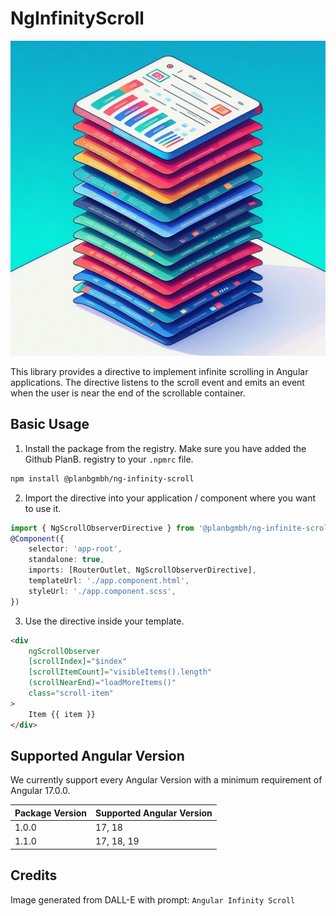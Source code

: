 # NgInfinityScroll

![DALL-E Prompt: Angular Infinity Scroll](/docs/images/header.png)

This library provides a directive to implement infinite scrolling in Angular applications. The directive listens to the scroll event and emits an event when the user is near the end of the scrollable container.

## Basic Usage

1. Install the package from the registry. Make sure you have added the Github PlanB. registry to your `.npmrc` file.

```bash
npm install @planbgmbh/ng-infinity-scroll
```

2. Import the directive into your application / component where you want to use it.

```typescript
import { NgScrollObserverDirective } from '@planbgmbh/ng-infinite-scroll';
@Component({
	selector: 'app-root',
	standalone: true,
	imports: [RouterOutlet, NgScrollObserverDirective],
	templateUrl: './app.component.html',
	styleUrl: './app.component.scss',
})
```

3. Use the directive inside your template.

```html
<div
	ngScrollObserver
	[scrollIndex]="$index"
	[scrollItemCount]="visibleItems().length"
	(scrollNearEnd)="loadMoreItems()"
	class="scroll-item"
>
	Item {{ item }}
</div>
```

## Supported Angular Version

We currently support every Angular Version with a minimum requirement of Angular 17.0.0.

| Package Version | Supported Angular Version |
| --------------- | ------------------------- |
| 1.0.0           | 17, 18                    |
| 1.1.0           | 17, 18, 19                |

## Credits

Image generated from DALL-E with prompt: `Angular Infinity Scroll`
